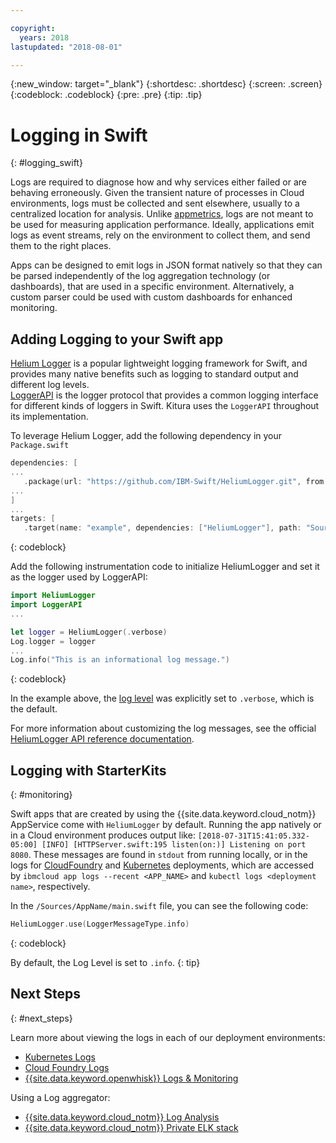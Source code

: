 ```yaml
---

copyright:
  years: 2018
lastupdated: "2018-08-01"

---
```

{:new_window: target="_blank"}
{:shortdesc: .shortdesc}
{:screen: .screen}
{:codeblock: .codeblock}
{:pre: .pre}
{:tip: .tip}

# Logging in Swift
{: #logging_swift}

Logs are required to diagnose how and why services either failed or are behaving erroneously. Given the transient nature of processes in Cloud environments, logs must be collected and sent elsewhere, usually to a centralized location for analysis. Unlike [appmetrics](/docs/swift/cloudnative/appmetrics.html), logs are not meant to be used for measuring application performance. Ideally, applications emit logs as event streams, rely on the environment to collect them, and send them to the right places.

Apps can be designed to emit logs in JSON format natively so that they can be parsed independently of the log aggregation technology (or dashboards), that are used in a specific environment. Alternatively, a custom parser could be used with custom dashboards for enhanced monitoring.

## Adding Logging to your Swift app

[Helium Logger](https://github.com/IBM-Swift/HeliumLogger) is a popular lightweight logging framework for Swift, and provides many native benefits such as logging to standard output and different log levels.  
[LoggerAPI](https://github.com/IBM-Swift/LoggerAPI) is the logger protocol that provides a common logging interface for different kinds of loggers in Swift. Kitura uses the `LoggerAPI` throughout its implementation.

To leverage Helium Logger, add the following dependency in your `Package.swift`
```swift
dependencies: [
...
   .package(url: "https://github.com/IBM-Swift/HeliumLogger.git", from: "1.7.1")
...
]
...
targets: [
   .target(name: "example", dependencies: ["HeliumLogger"], path: "Sources")]
```
  {: codeblock}

Add the following instrumentation code to initialize HeliumLogger and set it as the logger used by LoggerAPI:
  ```swift
  import HeliumLogger
  import LoggerAPI
  ...

  let logger = HeliumLogger(.verbose)
  Log.logger = logger
  ...
  Log.info("This is an informational log message.")
  ```
  {: codeblock}

In the example above, the [log level](http://ibm-swift.github.io/HeliumLogger/) was explicitly set to `.verbose`, which is the default.

For more information about customizing the log messages, see the official [HeliumLogger API reference documentation](http://ibm-swift.github.io/HeliumLogger/).

## Logging with StarterKits
{: #monitoring}

Swift apps that are created by using the {{site.data.keyword.cloud_notm}} AppService come with `HeliumLogger` by default. Running the app natively or in a Cloud environment produces output like: `[2018-07-31T15:41:05.332-05:00] [INFO] [HTTPServer.swift:195 listen(on:)] Listening on port 8080`. These messages are found in `stdout` from running locally, or in the logs for [CloudFoundry](https://console.bluemix.net/docs/cli/reference/bluemix_cli/bx_cli.html#ibmcloud_app_logs) and [Kubernetes](https://kubernetes-v1-4.github.io/docs/user-guide/kubectl/kubectl_logs/) deployments, which are accessed by `ibmcloud app logs --recent <APP_NAME>` and `kubectl logs <deployment name>`, respectively.

In the `/Sources/AppName/main.swift` file, you can see the following code:
```swift
HeliumLogger.use(LoggerMessageType.info)
```
{: codeblock}

By default, the Log Level is set to `.info`.
{: tip}

## Next Steps
{: #next_steps}

Learn more about viewing the logs in each of our deployment environments:
* [Kubernetes Logs](https://kubernetes-v1-4.github.io/docs/user-guide/kubectl/kubectl_logs/)
* [Cloud Foundry Logs](https://console.bluemix.net/docs/cli/reference/bluemix_cli/bx_cli.html#ibmcloud_app_logs)
* [{{site.data.keyword.openwhisk}} Logs & Monitoring](https://console.bluemix.net/docs/openwhisk/openwhisk_logs.html#openwhisk_logs)

Using a Log aggregator:
* [{{site.data.keyword.cloud_notm}} Log Analysis](https://console.bluemix.net/docs/services/CloudLogAnalysis/log_analysis_ov.html#log_analysis_ov)
* [{{site.data.keyword.cloud_notm}} Private ELK stack](https://www.ibm.com/support/knowledgecenter/en/SSBS6K_2.1.0.2/manage_metrics/logging_elk.html)

